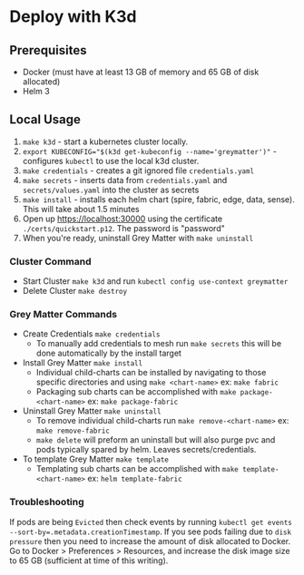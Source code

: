 # Deploy with K3d

## Prerequisites

- Docker (must have at least 13 GB of memory and 65 GB of disk allocated)
- Helm 3

## Local Usage

1. `make k3d` - start a kubernetes cluster locally.
2. `export KUBECONFIG="$(k3d get-kubeconfig --name='greymatter')"` - configures `kubectl` to use the local k3d cluster.
3. `make credentials` - creates a git ignored file `credentials.yaml`
4. `make secrets` - inserts data from `credentials.yaml` and `secrets/values.yaml` into the cluster as secrets
5. `make install` - installs each helm chart (spire, fabric, edge, data, sense). This will take about 1.5 minutes
6. Open up <https://localhost:30000> using the certificate `./certs/quickstart.p12`. The password is "password"
7. When you're ready, uninstall Grey Matter with `make uninstall`

### Cluster Command

- Start Cluster `make k3d` and run `kubectl config use-context greymatter`
- Delete Cluster `make destroy`

### Grey Matter Commands

- Create Credentials `make credentials`
  - To manually add credentials to mesh run `make secrets` this will be done automatically by the install target
- Install Grey Matter `make install`
  - Individual child-charts can be installed by navigating to those specific directories and using `make <chart-name>` ex: `make fabric`
  - Packaging sub charts can be accomplished with `make package-<chart-name>` ex: `make package-fabric`
- Uninstall Grey Matter `make uninstall`
  - To remove individual child-charts run `make remove-<chart-name>` ex: `make remove-fabric`
  - `make delete` will preform an uninstall but will also purge pvc and pods typically spared by helm.  Leaves secrets/credentials.
- To template Grey Matter `make template`
  - Templating sub charts can be accomplished with `make template-<chart-name>` ex: `helm template-fabric`

### Troubleshooting

If pods are being `Evicted` then check events by running `kubectl get events --sort-by=.metadata.creationTimestamp`. If you see pods failing due to `disk pressure` then you need to increase the amount of disk allocated to Docker. Go to Docker > Preferences > Resources, and increase the disk image size to 65 GB (sufficient at time of this writing).
